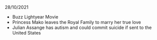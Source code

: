 28/10/2021

- Buzz Lightyear Movie
- Princess Mako leaves the Royal Family to marry her true love
- Julian Assange has autism and could commit suicide if sent to the United States
